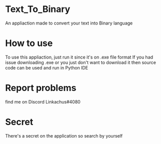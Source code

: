 # Text_To_Binary
An appliaction made to convert your text into Binary language

# How to use
To use this appliaction, just run it since it's on .exe file format
If you had issue downloading .exe or you just don't want to download it then source code can be used and run in Python IDE

# Report problems
find me on Discord Linkachus#4080

# Secret
There's a secret on the application so search by yourself
